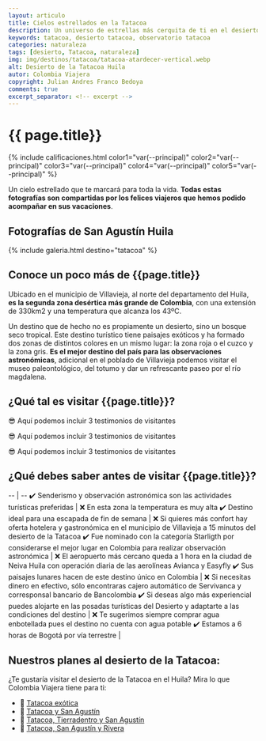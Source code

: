 ```yaml
---
layout: articulo
title: Cielos estrellados en la Tatacoa
description: Un universo de estrellas más cerquita de ti en el desierto de la Tatacoa.
keywords: tatacoa, desierto tatacoa, observatorio tatacoa
categories: naturaleza
tags: [desierto, Tatacoa, naturaleza]
img: img/destinos/tatacoa/tatacoa-atardecer-vertical.webp
alt: Desierto de la Tatacoa Huila
autor: Colombia Viajera
copyright: Julian Andres Franco Bedoya
comments: true
excerpt_separator: <!-- excerpt -->
---
```

# {{ page.title}}

<!-- Calificación de las estrellas. Cada color es una estrella -->
{% include calificaciones.html color1="var(--principal)" color2="var(--principal)" color3="var(--principal)" color4="var(--principal)" color5="var(--principal)" %}

<!-- Párrafo de introducción -->
Un cielo estrellado que te marcará para toda la vida. **Todas estas fotografías son compartidas por los felices viajeros que hemos podido acompañar en sus vacaciones**.
<!-- excerpt -->

## Fotografías de San Agustín Huila

<!-- Esta sección toma las fotos de los nombres que aparecen en el archivo san-agustin.yml. Si deseas cambiar fotos, solamente cambias la ruta en ese archivo con el nombre de la nueva foto. Recuerda adaptar los tamaños igual al resto de las imágenes -->
{% include galeria.html destino="tatacoa" %}

## Conoce un poco más de {{page.title}}

Ubicado en el municipio de Villavieja, al norte del departamento del Huila, **es la segunda zona desértica más grande de Colombia**, con una extensión de 330km2 y una temperatura que alcanza los 43ºC.

Un destino que de hecho no es propiamente un desierto, sino un bosque seco tropical. Este destino turístico tiene paisajes exóticos y ha formado dos zonas de distintos colores en un mismo lugar: la zona roja o el cuzco y la zona gris. **Es el mejor destino del país para las observaciones astronómicas**, adicional en el poblado de Villavieja podemos visitar el museo paleontológico, del totumo y dar un refrescante paseo por el río magdalena.

## ¿Qué tal es visitar {{page.title}}?

😎 Aquí podemos incluir 3 testimonios de visitantes

😎 Aquí podemos incluir 3 testimonios de visitantes

😎 Aquí podemos incluir 3 testimonios de visitantes

## ¿Qué debes saber antes de visitar {{page.title}}?

<!-- La siguiente es una tabla de dos columnas. La primera columna son aspectos positivos. Comienza con el primer símbolo y termina en la línea vertical. La segunda columna son aspecto un poco negativos, no mucho. Estos comienzan en la X y terminan en el punto aparte. Se llena cada columna según el número de aspectos. Al ser más aspectos positivos que negativos, se dejan las filas hasta la línea vertical. Luego se copia la siguiente línea, se pega y se pone la siguiente fila con solo aspectos positivos  -->

-- | --
✔️ Senderismo y observación astronómica son las actividades turísticas preferidas | ❌ En esta zona la temperatura es muy alta
✔️ Destino ideal para una escapada de fin de semana | ❌ Si quieres más confort hay oferta hotelera y gastronómica en el municipio de Villavieja a 15 minutos del desierto de la Tatacoa
✔️ Fue nominado con la categoría Starligth por considerarse el mejor lugar en Colombia para realizar observación astronómica | ❌ El aeropuerto más cercano queda a 1 hora en la ciudad de Neiva Huila con operación diaria de las aerolíneas Avianca y Easyfly
✔️ Sus paisajes lunares hacen de este destino único en Colombia | ❌ Si necesitas dinero en efectivo, sólo encontraras cajero automático de Servivanca y corresponsal bancario de Bancolombia
✔️ Si deseas algo más experiencial puedes alojarte en las posadas turísticas del Desierto y adaptarte a las condiciones del destino | ❌ Te sugerimos siempre comprar agua enbotellada pues el destino no cuenta con agua potable
✔️ Estamos a 6 horas de Bogotá por vía terrestre |

## Nuestros planes al desierto de la Tatacoa:

¿Te gustaría visitar el desierto de la Tatacoa en el Huila? Mira lo que Colombia Viajera tiene para ti:

- 🎒 [Tatacoa exótica]({{site.baseurl}}/ "Tour Tatacoa exótica")
- 🎒 [Tatacoa y San Agustín]({{site.baseurl}}/ "Tour Tatacoa y San Agustíns")
- 🎒 [Tatacoa, Tierradentro y San Agustín]({{site.baseurl}}/ "Tour Tatacoa, Tierradentro y San Agustín")
- 🎒 [Tatacoa, San Agustín y Rivera]({{site.baseurl}}/ "Tour Tatacoa, San Agustín y Rivera")